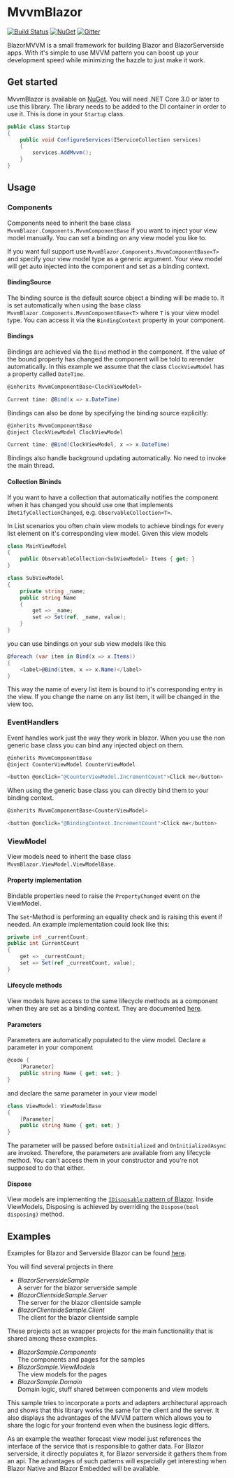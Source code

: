 MvvmBlazor
================
[![Build Status](https://img.shields.io/endpoint.svg?url=https%3A%2F%2Factions-badge.atrox.dev%2Fchris579%2FMvvmBlazor%2Fbadge&style=flat-square)](https://github.com/chris579/MvvmBlazor/actions)
[![NuGet](https://img.shields.io/nuget/v/MvvmBlazor.svg?style=flat-square)](https://www.nuget.org/packages/MvvmBlazor)
[![Gitter](https://badges.gitter.im/MvvmBlazor/community.svg)](https://gitter.im/MvvmBlazor/community?utm_source=badge&utm_medium=badge&utm_campaign=pr-badge)

BlazorMVVM is a small framework for building Blazor and BlazorServerside apps. With it's simple to use MVVM pattern you can boost up your development speed while minimizing the hazzle to just make it work.

## Get started
MvvmBlazor is available on [NuGet](https://www.nuget.org/packages/MvvmBlazor). You will need .NET Core 3.0 or later to use this library.
The library needs to be added to the DI container in order to use it. This is done in your `Startup` class.

```csharp
public class Startup
{
    public void ConfigureServices(IServiceCollection services)
    {
        services.AddMvvm();
    }
}
```

## Usage
### Components
Components need to inherit the base class `MvvmBlazor.Components.MvvmComponentBase` if you want to inject your view model manually. You can set a binding on any view model you like to.

If you want full support use `MvvmBlazor.Components.MvvmComponentBase<T>` and specify your view model type as a generic argument.
Your view model will get auto injected into the component and set as a binding context.

#### BindingSource
The binding source is the default source object a binding will be made to. It is set automatically when using the base class `MvvmBlazor.Components.MvvmComponentBase<T>` where `T` is your view model type. You can access it via the `BindingContext` property in your component.

#### Bindings
Bindings are achieved via the `Bind` method in the component. If the value of the bound property has changed the component will be told to rerender automatically. In this example we assume that the class `ClockViewModel` has a property called `DateTime`.
```csharp
@inherits MvvmComponentBase<ClockViewModel>

Current time: @Bind(x => x.DateTime)
```

Bindings can also be done by specifying the binding source explicitly:
```csharp
@inherits MvvmComponentBase
@inject ClockViewModel ClockViewModel

Current time: @Bind(ClockViewModel, x => x.DateTime)
```

Bindings also handle background updating automatically. No need to invoke the main thread.

#### Collection Bininds
If you want to have a collection that automatically notifies the component when it has changed you should use one that implements `INotifyCollectionChanged`, e.g. `ObservableCollection<T>`.

In List scenarios you often chain view models to achieve bindings for every list element on it's corresponding view model. Given this view models

```csharp
class MainViewModel
{
    public ObservableCollection<SubViewModel> Items { get; }
}

class SubViewModel
{
    private string _name;
    public string Name
    {
        get => _name;
        set => Set(ref, _name, value);
    }
}
```

you can use bindings on your sub view models like this

```csharp
@foreach (var item in Bind(x => x.Items))
{
    <label>@Bind(item, x => x.Name)</label>
}
```
This way the name of every list item is bound to it's corresponding entry in the view. If you change the name on any list item, it will be changed in the view too.


### EventHandlers
Event handles work just the way they work in blazor. When you use the non generic base class you can bind any injected object on them.

```csharp
@inherits MvvmComponentBase
@inject CounterViewModel CounterViewModel

<button @onclick="@CounterViewModel.IncrementCount">Click me</button>
```

When using the generic base class you can directly bind them to your binding context.
```csharp
@inherits MvvmComponentBase<CounterViewModel>

<button @onclick="@BindingContext.IncrementCount">Click me</button>
```

### ViewModel
View models need to inherit the base class `MvvmBlazor.ViewModel.ViewModelBase`.

#### Property implementation
Bindable properties need to raise the `PropertyChanged` event on the ViewModel.

The `Set`-Method is performing an equality check and is raising this event if needed.
An example implementation could look like this:
```csharp
private int _currentCount;
public int CurrentCount
{
    get => _currentCount;
    set => Set(ref _currentCount, value);
}
```

#### Lifecycle methods
View models have access to the same lifecycle methods as a component when they are set as a binding context. They are documented [here](https://docs.microsoft.com/en-us/aspnet/core/blazor/components?view=aspnetcore-3.0#lifecycle-methods).

#### Parameters
Parameters are automatically populated to the view model. Declare a parameter in your component

```csharp
@code {
    [Parameter]
    public string Name { get; set; }
}
```

and declare the same parameter in your view model

```csharp
class ViewModel: ViewModelBase
{
    [Parameter]
    public string Name { get; set; }
}
```

The parameter will be passed before `OnInitialized` and `OnInitializedAsync` are invoked. Therefore, the parameters are available from any lifecycle method.
You can't access them in your constructor and you're not supposed to do that either.

#### Dispose
View models are implementing the [`IDisposable` pattern of Blazor](https://docs.microsoft.com/en-us/aspnet/core/blazor/components?view=aspnetcore-3.0#component-disposal-with-idisposable). Inside ViewModels, Disposing is achieved by overriding the `Dispose(bool disposing)` method.

## Examples
Examples for Blazor and Serverside Blazor can be found [here](https://github.com/chris579/MvvmBlazor/tree/master/samples).

You will find several projects in there
- *BlazorServersideSample*  
  A server for the blazor serverside sample
- *BlazorClientsideSample.Server*  
  The server for the blazor clientside sample  
- *BlazorClientsideSample.Client*  
  The client for the blazor clientside sample  

These projects act as wrapper projects for the main functionality that is shared among these examples.

- *BlazorSample.Components*  
  The components and pages for the samples
- *BlazorSample.ViewModels*  
  The view models for the pages
- *BlazorSample.Domain*  
  Domain logic, stuff shared between components and view models

This sample tries to incorporate a ports and adapters architectural approach and shows that this library works the same for the client and the server. It also displays the advantages of the MVVM pattern which allows you to share the logic for your frontend even when the business logic differs.

As an example the weather forecast view model just references the interface of the service that is responsible to gather data. For Blazor serverside, it directly populates it, for Blazor serverside it gathers them from an api. The advantages of such patterns will especially get interesting when Blazor Native and Blazor Embedded will be available.

